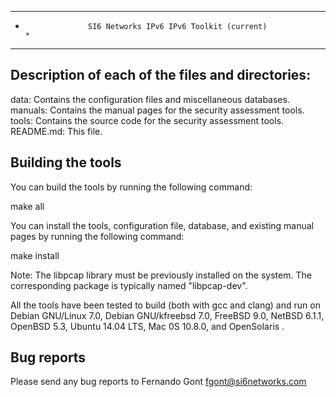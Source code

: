 *******************************************************************************
*                   SI6 Networks IPv6 IPv6 Toolkit (current)                  *
*******************************************************************************

Description of each of the files and directories:
-------------------------------------------------

 data:        Contains the configuration files and miscellaneous databases.
 manuals:     Contains the manual pages for the security assessment tools.
 tools:       Contains the source code for the security assessment tools.
 README.md:  This file.


Building the tools
------------------

You can build the tools by running the following command:
 
   make all

You can install the tools, configuration file, database, and existing manual
pages by running the following command:

   make install

Note: The libpcap library must be previously installed on the system. The
corresponding package is typically named "libpcap-dev".

All the tools have been tested to build (both with gcc and clang) and run on 
Debian GNU/Linux 7.0, Debian GNU/kfreebsd 7.0, FreeBSD 9.0, NetBSD 6.1.1, 
OpenBSD 5.3, Ubuntu 14.04 LTS, Mac 0S 10.8.0, and OpenSolaris .


Bug reports
-----------

Please send any bug reports to Fernando Gont <fgont@si6networks.com>

